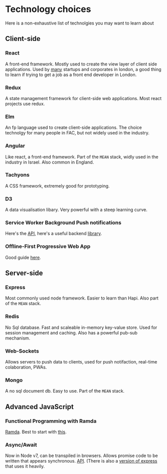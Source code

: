 # Technology choices
Here is a non-exhaustive list of technolgies you may want to learn about

## Client-side

### React
A front-end framework. Mostly used to create the view layer of client side applications.
Used by [many](https://github.com/facebook/react/wiki/sites-using-react) startups and corporates in london, a good thing to learn if trying to get a job as a front end developer in London.

### Redux
A state management framework for client-side web applications. Most react projects use redux.

### Elm
An fp language used to create client-side applications. The choice technolgy for many people in FAC, but not widely used in the
industry.

### Angular
Like react, a front-end framework. Part of the `MEAN` stack, widly used in the industry in Israel. Also common in England.

### Tachyons
A CSS framework, extremely good for prototyping.

### D3
A data visualisation libary. Very powerful with a steep learning curve.

### Service Worker Background Push notifications
Here's the [API](https://developer.mozilla.org/en/docs/Web/API/Push_API), here's a useful backend [library](https://www.npmjs.com/package/web-push).

### Offline-First Progressive Web App
Good guide [here](https://developers.google.com/web/fundamentals/getting-started/codelabs/your-first-pwapp/).

## Server-side

### Express
Most commonly used node framework. Easier to learn than Hapi. Also part of the `MEAN` stack.

### Redis
No Sql database. Fast and scaleable in-memory key-value store. Used for session management and caching. Also has a powerful pub-sub mechanism.

### Web-Sockets
Allows servers to push data to clients, used for push notifaction, real-time colaboration, PWAs.

### Mongo
A no sql document db. Easy to use. Part of the `MEAN` stack.

## Advanced JavaScript

### Functional Programming with Ramda
[Ramda](http://ramdajs.com/docs/). Best to start with [this](https://github.com/MostlyAdequate/mostly-adequate-guide).

### Async/Await
Now in Node v7, can be transpiled in browsers. Allows promise code to be written that appears synchronous. [API](https://developer.mozilla.org/en-US/docs/Web/JavaScript/Reference/Statements/async_function). (There is also a [version of express](http://koajs.com/) that uses it heavily.
